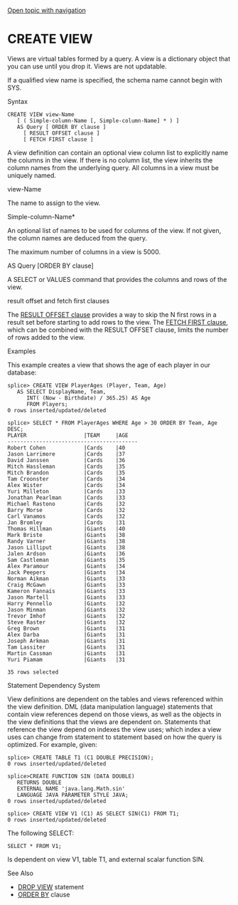 [Open topic with navigation](../../../index.html#Shared/SQLReference/Statements/CreateView.html)

<a href="" id="Statements.CreateView"></a>[]()CREATE VIEW
=========================================================

Views are virtual tables formed by a query. A view is a dictionary object that you can use until you drop it. Views are not updatable.

If a qualified view name is specified, the schema name cannot begin with <span class="ItalicFont">SYS</span>.

Syntax

``` FcnSyntax
CREATE VIEW view-Name
   [ ( Simple-column-Name [, Simple-column-Name] * ) ]
   AS Query [ ORDER BY clause ]
     [ RESULT OFFSET clause ]
     [ FETCH FIRST clause ] 
```

A view definition can contain an optional view column list to explicitly name the columns in the view. If there is no column list, the view inherits the column names from the underlying query. All columns in a view must be uniquely named.

view-Name

The name to assign to the view.

Simple-column-Name\*

An optional list of names to be used for columns of the view. If not given, the column names are deduced from the query.

The maximum number of columns in a view is <span class="CodeFont"><span class="LimitationsMaxColumnsInView">5000</span></span>.

AS Query \[ORDER BY clause\]

A <span class="CodeFont">SELECT</span> or <span class="CodeFont">VALUES</span> command that provides the columns and rows of the view.

result offset and fetch first clauses

The [<span class="CodeFont">RESULT OFFSET</span> clause](../Clauses/ResultOffset.html) provides a way to skip the N first rows in a result set before starting to add rows to the view. The [<span class="CodeFont">FETCH FIRST</span> clause](../Clauses/ResultOffset.html), which can be combined with the <span class="CodeFont">RESULT OFFSET</span> clause, limits the number of rows added to the view.

Examples

This example creates a view that shows the age of each player in our database:

``` Example
splice> CREATE VIEW PlayerAges (Player, Team, Age) 
   AS SELECT DisplayName, Team, 
      INT( (Now - Birthdate) / 365.25) AS Age 
      FROM Players;
0 rows inserted/updated/deleted

splice> SELECT * FROM PlayerAges WHERE Age > 30 ORDER BY Team, Age DESC;
PLAYER                  |TEAM     |AGE        
-----------------------------------------
Robert Cohen            |Cards    |40         
Jason Larrimore         |Cards    |37         
David Janssen           |Cards    |36         
Mitch Hassleman         |Cards    |35         
Mitch Brandon           |Cards    |35         
Tam Croonster           |Cards    |34         
Alex Wister             |Cards    |34         
Yuri Milleton           |Cards    |33         
Jonathan Pearlman       |Cards    |33         
Michael Rastono         |Cards    |32         
Barry Morse             |Cards    |32         
Carl Vanamos            |Cards    |32         
Jan Bromley             |Cards    |31         
Thomas Hillman          |Giants   |40         
Mark Briste             |Giants   |38         
Randy Varner            |Giants   |38         
Jason Lilliput          |Giants   |38         
Jalen Ardson            |Giants   |36         
Sam Castleman           |Giants   |35         
Alex Paramour           |Giants   |34         
Jack Peepers            |Giants   |34         
Norman Aikman           |Giants   |33         
Craig McGawn            |Giants   |33         
Kameron Fannais         |Giants   |33         
Jason Martell           |Giants   |33         
Harry Pennello          |Giants   |32         
Jason Minman            |Giants   |32         
Trevor Imhof            |Giants   |32         
Steve Raster            |Giants   |32         
Greg Brown              |Giants   |31         
Alex Darba              |Giants   |31         
Joseph Arkman           |Giants   |31         
Tam Lassiter            |Giants   |31         
Martin Cassman          |Giants   |31         
Yuri Piamam             |Giants   |31         

35 rows selected
```

Statement Dependency System

View definitions are dependent on the tables and views referenced within the view definition. DML (data manipulation language) statements that contain view references depend on those views, as well as the objects in the view definitions that the views are dependent on. Statements that reference the view depend on indexes the view uses; which index a view uses can change from statement to statement based on how the query is optimized. For example, given:

``` Example
splice> CREATE TABLE T1 (C1 DOUBLE PRECISION);
0 rows inserted/updated/deleted

splice>CREATE FUNCTION SIN (DATA DOUBLE) 
   RETURNS DOUBLE  
   EXTERNAL NAME 'java.lang.Math.sin'
   LANGUAGE JAVA PARAMETER STYLE JAVA;
0 rows inserted/updated/deleted

splice> CREATE VIEW V1 (C1) AS SELECT SIN(C1) FROM T1;
0 rows inserted/updated/deleted
```

The following <span class="CodeFont">SELECT</span>:

``` Example
SELECT * FROM V1;
```

Is dependent on view <span class="ItalicFont">V1</span>, table <span class="ItalicFont">T1,</span> and external scalar function <span class="ItalicFont">SIN.</span>

See Also

-   [<span class="CodeFont">DROP VIEW</span>](DropView.html) statement
-   [<span class="CodeFont">ORDER BY</span>](../Clauses/OrderBy.html) clause

 


